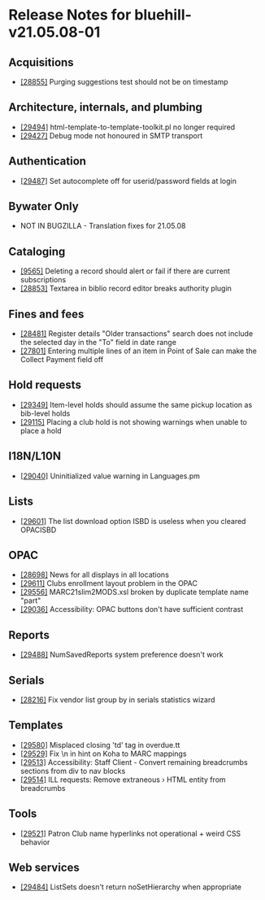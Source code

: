 
# Release Notes for bluehill-v21.05.08-01

## Acquisitions

- [[28855]](http://bugs.koha-community.org/bugzilla3/show_bug.cgi?id=28855) Purging suggestions test should not be on timestamp

## Architecture, internals, and plumbing

- [[29494]](http://bugs.koha-community.org/bugzilla3/show_bug.cgi?id=29494) html-template-to-template-toolkit.pl no longer required
- [[29427]](http://bugs.koha-community.org/bugzilla3/show_bug.cgi?id=29427) Debug mode not honoured in SMTP transport

## Authentication

- [[29487]](http://bugs.koha-community.org/bugzilla3/show_bug.cgi?id=29487) Set autocomplete off for userid/password fields at login

## Bywater Only

- NOT IN BUGZILLA - Translation fixes for 21.05.08

## Cataloging

- [[9565]](http://bugs.koha-community.org/bugzilla3/show_bug.cgi?id=9565) Deleting a record should alert or fail if there are current subscriptions
- [[28853]](http://bugs.koha-community.org/bugzilla3/show_bug.cgi?id=28853) Textarea in biblio record editor breaks authority plugin

## Fines and fees

- [[28481]](http://bugs.koha-community.org/bugzilla3/show_bug.cgi?id=28481) Register details "Older transactions" search does not include the selected day in the "To" field in date range
- [[27801]](http://bugs.koha-community.org/bugzilla3/show_bug.cgi?id=27801) Entering multiple lines of an item in Point of Sale can make the Collect Payment field off

## Hold requests

- [[29349]](http://bugs.koha-community.org/bugzilla3/show_bug.cgi?id=29349) Item-level holds should assume the same pickup location as bib-level holds
- [[29115]](http://bugs.koha-community.org/bugzilla3/show_bug.cgi?id=29115) Placing a club hold is not showing warnings when unable to place a hold

## I18N/L10N

- [[29040]](http://bugs.koha-community.org/bugzilla3/show_bug.cgi?id=29040) Uninitialized value warning in Languages.pm

## Lists

- [[29601]](http://bugs.koha-community.org/bugzilla3/show_bug.cgi?id=29601) The list download option ISBD is useless when you cleared OPACISBD

## OPAC

- [[28698]](http://bugs.koha-community.org/bugzilla3/show_bug.cgi?id=28698) News for all displays in all locations
- [[29611]](http://bugs.koha-community.org/bugzilla3/show_bug.cgi?id=29611) Clubs enrollment layout problem in the OPAC
- [[29556]](http://bugs.koha-community.org/bugzilla3/show_bug.cgi?id=29556) MARC21slim2MODS.xsl broken by duplicate template name "part"
- [[29036]](http://bugs.koha-community.org/bugzilla3/show_bug.cgi?id=29036) Accessibility: OPAC buttons don't have sufficient contrast

## Reports

- [[29488]](http://bugs.koha-community.org/bugzilla3/show_bug.cgi?id=29488) NumSavedReports system preference doesn't work

## Serials

- [[28216]](http://bugs.koha-community.org/bugzilla3/show_bug.cgi?id=28216) Fix vendor list group by in serials statistics wizard

## Templates

- [[29580]](http://bugs.koha-community.org/bugzilla3/show_bug.cgi?id=29580) Misplaced closing 'td' tag in overdue.tt
- [[29529]](http://bugs.koha-community.org/bugzilla3/show_bug.cgi?id=29529) Fix \n in hint on Koha to MARC mappings
- [[29513]](http://bugs.koha-community.org/bugzilla3/show_bug.cgi?id=29513) Accessibility: Staff Client - Convert remaining breadcrumbs sections from div to nav blocks
- [[29514]](http://bugs.koha-community.org/bugzilla3/show_bug.cgi?id=29514) ILL requests: Remove extraneous &rsaquo; HTML entity from breadcrumbs

## Tools

- [[29521]](http://bugs.koha-community.org/bugzilla3/show_bug.cgi?id=29521) Patron Club name hyperlinks not operational + weird CSS behavior

## Web services

- [[29484]](http://bugs.koha-community.org/bugzilla3/show_bug.cgi?id=29484) ListSets doesn't return noSetHierarchy when appropriate


